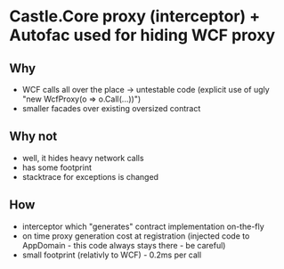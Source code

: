 ﻿# Castle.Core proxy (interceptor) + Autofac used for hiding WCF proxy

## Why

* WCF calls all over the place -> untestable code (explicit use of ugly "new WcfProxy<IContract>(o => o.Call(...))")
* smaller facades over existing oversized contract

## Why not

* well, it hides heavy network calls
* has some footprint
* stacktrace for exceptions is changed

## How

* interceptor which "generates" contract implementation on-the-fly
* on time proxy generation cost at registration (injected code to AppDomain - this code always stays there - be careful)
* small footprint (relativly to WCF) - 0.2ms per call